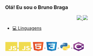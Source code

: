 ### Olá! Eu sou o Bruno Braga

<div align="center">
  <a href="https://github.com/brunoobraga">
  <img width="42%" src="https://github-readme-stats.vercel.app/api?username=brunoobraga&show_icons=true&theme=dracula&include_all_commits=true&count_private=true"/>
  <img width="42%" src="https://github-readme-stats.vercel.app/api/top-langs/?username=brunoobraga&layout=compact&langs_count=7&theme=dracula"/>
</div>
  
  - 💻 Linguagens 
  <div style="display: inline_block"><br>
  <img align="center" alt="Enzo-Js" height="30" width="40" src="https://raw.githubusercontent.com/devicons/devicon/master/icons/javascript/javascript-plain.svg">
  
  <img align="center" alt="Brunin-Js" height="30" width="40" src="https://raw.githubusercontent.com/devicons/devicon/master/icons/javascript/javascript-plain.svg">
  <img align="center" alt="Bruno-HTML" height="30" width="40" src="https://raw.githubusercontent.com/devicons/devicon/master/icons/html5/html5-original.svg">
  <img align="center" alt="Bruno-CSS" height="30" width="40" src="https://raw.githubusercontent.com/devicons/devicon/master/icons/css3/css3-original.svg">
  <img align="center" alt="Bruno-Python" height="30" width="40" src="https://raw.githubusercontent.com/devicons/devicon/master/icons/python/python-original.svg">
  <img align="center" alt="Bruno-Csharp" height="30" width="40" src="https://raw.githubusercontent.com/devicons/devicon/master/icons/csharp/csharp-original.svg">

</div>
  
  ##
